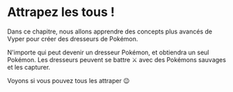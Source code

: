 <!-- Add translation for the following page: https://learn.vyperlang.org/#/2/introduction
Do NOT change the code below. The below code runs the code editor -->

# Attrapez les tous !

Dans ce chapitre, nous allons apprendre des concepts plus avancés de Vyper pour créer des dresseurs de Pokémon.

N'importe qui peut devenir un dresseur Pokémon, et obtiendra un seul Pokémon. Les dresseurs peuvent se battre ⚔️ avec des Pokémons sauvages et les capturer.

Voyons si vous pouvez tous les attraper 😉
